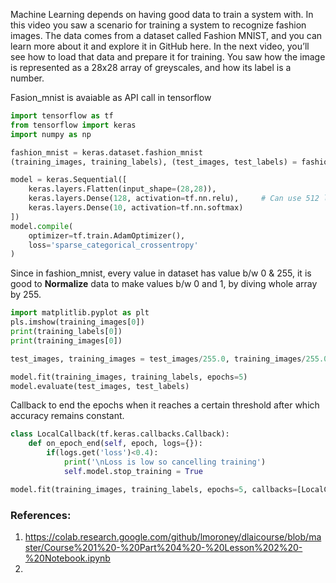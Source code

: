 Machine Learning depends on having good data to train a system with. In this video you saw a scenario for training a system to recognize fashion images. The data comes from a dataset called Fashion MNIST, and you can learn more about it and explore it in GitHub here. In the next video, you’ll see how to load that data and prepare it for training. You saw how the image is represented as a 28x28 array of greyscales, and how its label is a number. 

Fasion_mnist is avaiable as API call in tensorflow

```python
import tensorflow as tf
from tensorflow import keras
import numpy as np

fashion_mnist = keras.dataset.fashion_mnist
(training_images, training_labels), (test_images, test_labels) = fashion_mnist.load_data()

model = keras.Sequential([
    keras.layers.Flatten(input_shape=(28,28)),
    keras.layers.Dense(128, activation=tf.nn.relu),     # Can use 512 layers
    keras.layers.Dense(10, activation=tf.nn.softmax)
])
model.compile(
    optimizer=tf.train.AdamOptimizer(),
    loss='sparse_categorical_crossentropy'
)

```
Since in fashion_mnist, every value in dataset has value b/w 0 & 255, it is good to **Normalize** data to make values b/w 0 and 1, by diving whole array by 255.

```python
import matplitlib.pyplot as plt
pls.imshow(training_images[0])
print(training_labels[0])
print(training_images[0])

test_images, training_images = test_images/255.0, training_images/255.0

```

```python
model.fit(training_images, training_labels, epochs=5)
model.evaluate(test_images, test_labels)
```

Callback to end the epochs when it reaches a certain threshold after which accuracy remains constant.


```python
class LocalCallback(tf.keras.callbacks.Callback):
    def on_epoch_end(self, epoch, logs={}):
        if(logs.get('loss')<0.4):
            print('\nLoss is low so cancelling training')
            self.model.stop_training = True

model.fit(training_images, training_labels, epochs=5, callbacks=[LocalCallback()])

```


### References:
1. https://colab.research.google.com/github/lmoroney/dlaicourse/blob/master/Course%201%20-%20Part%204%20-%20Lesson%202%20-%20Notebook.ipynb
2. 